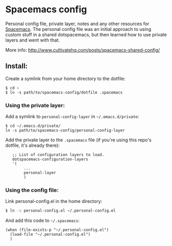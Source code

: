 # Spacemacs config

Personal config file, private layer, notes and any other resources for [Spacemacs](http://spacemacs.org/). The personal config file was an initial approach to using custom stuff in a shared dotspacemacs, but then learned how to use private layers and went with that.

More info:
http://www.cultivatehq.com/posts/spacemacs-shared-config/

## Install:
Create a symlink from your home directory to the dotfile:

```
$ cd ~
$ ln -s path/to/spacemacs-config/dotfile .spacemacs
```

### Using the private layer:

Add a symlink to `personal-config-layer` in `~/.emacs.d/private`:

```
$ cd ~/.emacs.d/private/
ln -s path/to/spacemacs-config/personal-config-layer
```

Add the private layer to the `.spacemacs` file (if you're using this repo's dotfile, it's already there):

```elisp
   ;; List of configuration layers to load.
   dotspacemacs-configuration-layers
   '(
        ...
        personal-layer
        )
```

### Using the config file:

Link personal-config.el in the home directory:

```bash
$ ln -s personal-config.el ~/.personal-config.el
```

And add this code to `~/.spacemacs`:
```elisp
(when (file-exists-p "~/.personal-config.el")
  (load-file "~/.personal-config.el")
  )
```
